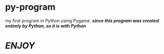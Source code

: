 # py-program
 my first program in Python using Pygame. 
***since this program was created entirely by Python, so it is with Python***
# ***ENJOY***
